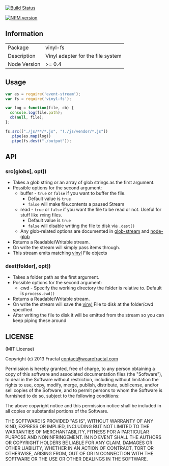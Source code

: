 [![Build Status](https://travis-ci.org/wearefractal/vinyl-fs.png?branch=master)](https://travis-ci.org/wearefractal/vinyl-fs)

[![NPM version](https://badge.fury.io/js/vinyl-fs.png)](http://badge.fury.io/js/vinyl-fs)

## Information

<table>
<tr> 
<td>Package</td><td>vinyl-fs</td>
</tr>
<tr>
<td>Description</td>
<td>Vinyl adapter for the file system</td>
</tr>
<tr>
<td>Node Version</td>
<td>>= 0.4</td>
</tr>
</table>

## Usage

```javascript
var es = require('event-stream');
var fs = require('vinyl-fs');

var log = function(file, cb) {
  console.log(file.path);
  cb(null, file);
};

fs.src(["./js/**/*.js", "!./js/vendor/*.js"])
  .pipe(es.map(log))
  .pipe(fs.dest("./output"));
```

## API

### src(globs[, opt])

- Takes a glob string or an array of glob strings as the first argument.
- Possible options for the second argument:
  - buffer - `true` or `false` if you want to buffer the file.
    - Default value is `true`
    - `false` will make file.contents a paused Stream
  - read - `true` or `false` if you want the file to be read or not. Useful for stuff like `rm`ing files.
    - Default value is `true`
    - `false` will disable writing the file to disk via `.dest()`
  - Any glob-related options are documented in [glob-stream] and [node-glob]
- Returns a Readable/Writable stream.
- On write the stream will simply pass items through.
- This stream emits matching [vinyl] File objects

### dest(folder[, opt])

- Takes a folder path as the first argument.
- Possible options for the second argument:
  - cwd - Specify the working directory the folder is relative to. Default is `process.cwd()`
- Returns a Readable/Writable stream.
- On write the stream will save the [vinyl] File to disk at the folder/cwd specified.
- After writing the file to disk it will be emitted from the stream so you can keep piping these around

## LICENSE

(MIT License)

Copyright (c) 2013 Fractal <contact@wearefractal.com>

Permission is hereby granted, free of charge, to any person obtaining
a copy of this software and associated documentation files (the
"Software"), to deal in the Software without restriction, including
without limitation the rights to use, copy, modify, merge, publish,
distribute, sublicense, and/or sell copies of the Software, and to
permit persons to whom the Software is furnished to do so, subject to
the following conditions:

The above copyright notice and this permission notice shall be
included in all copies or substantial portions of the Software.

THE SOFTWARE IS PROVIDED "AS IS", WITHOUT WARRANTY OF ANY KIND,
EXPRESS OR IMPLIED, INCLUDING BUT NOT LIMITED TO THE WARRANTIES OF
MERCHANTABILITY, FITNESS FOR A PARTICULAR PURPOSE AND
NONINFRINGEMENT. IN NO EVENT SHALL THE AUTHORS OR COPYRIGHT HOLDERS BE
LIABLE FOR ANY CLAIM, DAMAGES OR OTHER LIABILITY, WHETHER IN AN ACTION
OF CONTRACT, TORT OR OTHERWISE, ARISING FROM, OUT OF OR IN CONNECTION
WITH THE SOFTWARE OR THE USE OR OTHER DEALINGS IN THE SOFTWARE.

[glob-stream]: https://github.com/wearefractal/glob-stream
[node-glob]: https://github.com/isaacs/node-glob
[vinyl]: https://github.com/wearefractal/vinyl